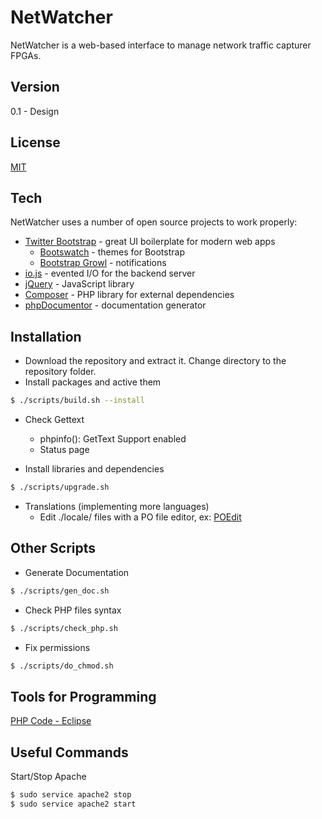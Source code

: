 # NetWatcher

NetWatcher is a web-based interface to manage network traffic capturer FPGAs.

Version
----
0.1 - Design


License
----

[MIT](LICENSE)


Tech
----

NetWatcher uses a number of open source projects to work properly:

* [Twitter Bootstrap](http://twitter.github.com/bootstrap/index.html) - great UI boilerplate for modern web apps
    * [Bootswatch](http://bootswatch.com/) - themes for Bootstrap
    * [Bootstrap Growl](https://github.com/ifightcrime/bootstrap-growl) - notifications
* [io.js](https://iojs.org) - evented I/O for the backend server
* [jQuery](https://jquery.com) - JavaScript library
* [Composer](https://getcomposer.org) - PHP library for external dependencies
* [phpDocumentor](https://www.phpdoc.org) - documentation generator

Installation
----
* Download the repository and extract it. Change directory to the repository folder.
* Install packages and active them
```sh
$ ./scripts/build.sh --install
```

* Check Gettext
    * phpinfo(): GetText Support enabled
    * Status page

* Install libraries and dependencies
```sh
$ ./scripts/upgrade.sh
```

* Translations (implementing more languages)
    * Edit ./locale/ files with a PO file editor, ex: [POEdit](https://poedit.net)

Other Scripts
----

* Generate Documentation
```sh
$ ./scripts/gen_doc.sh
```

* Check PHP files syntax
```sh
$ ./scripts/check_php.sh
```


* Fix permissions
```sh
$ ./scripts/do_chmod.sh
```

Tools for Programming
----
[PHP Code - Eclipse](http://www.eclipse.org/pdt/)

Useful Commands
----
Start/Stop Apache
```sh
$ sudo service apache2 stop
$ sudo service apache2 start
```
